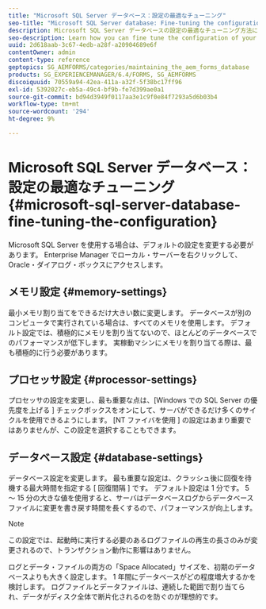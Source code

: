```yaml
---
title: "Microsoft SQL Server データベース：設定の最適なチューニング"
seo-title: "Microsoft SQL Server database: Fine-tuning the configuration"
description: Microsoft SQL Server データベースの設定の最適なチューニング方法について説明します。
seo-description: Learn how you can fine tune the configuration of your Microsoft SQL Server database.
uuid: 2d618aab-3c67-4edb-a28f-a20904689e6f
contentOwner: admin
content-type: reference
geptopics: SG_AEMFORMS/categories/maintaining_the_aem_forms_database
products: SG_EXPERIENCEMANAGER/6.4/FORMS, SG_AEMFORMS
discoiquuid: 70559a94-42ea-411a-a32f-5f38bc17ff96
exl-id: 5392027c-eb5a-49c4-bf9b-fe7d399ae0a1
source-git-commit: bd94d3949f0117aa3e1c9f0e84f7293a5d6b03b4
workflow-type: tm+mt
source-wordcount: '294'
ht-degree: 9%

---
```


# Microsoft SQL Server データベース：設定の最適なチューニング {#microsoft-sql-server-database-fine-tuning-the-configuration}

Microsoft SQL Server を使用する場合は、デフォルトの設定を変更する必要があります。 Enterprise Manager でローカル・サーバーを右クリックして、Oracle・ダイアログ・ボックスにアクセスします。

## メモリ設定 {#memory-settings}

最小メモリ割り当てをできるだけ大きい数に変更します。 データベースが別のコンピュータで実行されている場合は、すべてのメモリを使用します。 デフォルト設定では、積極的にメモリを割り当てないので、ほとんどのデータベースでのパフォーマンスが低下します。 実稼動マシンにメモリを割り当てる際は、最も積極的に行う必要があります。

## プロセッサ設定 {#processor-settings}

プロセッサの設定を変更し、最も重要な点は、[Windows での SQL Server の優先度を上げる ] チェックボックスをオンにして、サーバができるだけ多くのサイクルを使用できるようにします。 [NT ファイバを使用 ] の設定はあまり重要ではありませんが、この設定を選択することもできます。

## データベース設定 {#database-settings}

データベース設定を変更します。 最も重要な設定は、クラッシュ後に回復を待機する最大時間を指定する [ 回復間隔 ] です。 デフォルト設定は 1 分です。 5 ～ 15 分の大きな値を使用すると、サーバはデータベースログからデータベースファイルに変更を書き戻す時間を長くするので、パフォーマンスが向上します。

>[!NOTE]
>
>この設定では、起動時に実行する必要のあるログファイルの再生の長さのみが変更されるので、トランザクション動作に影響はありません。

ログとデータ・ファイルの両方の「Space Allocated」サイズを、初期のデータベースよりも大きく設定します。 1 年間にデータベースがどの程度増大するかを検討します。 ログファイルとデータファイルは、連続した範囲で割り当てられ、データがディスク全体で断片化されるのを防ぐのが理想的です。
